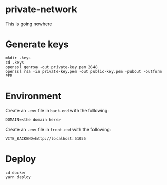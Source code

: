 # private-network

This is going nowhere

# Generate keys

```shell
mkdir .keys
cd .keys
openssl genrsa -out private-key.pem 2048
openssl rsa -in private-key.pem -out public-key.pem -pubout -outform PEM
```

# Environment

Create an `.env` file in `back-end` with the following:
```properties
DOMAIN=<the domain here>
```

Create an `.env` file in `front-end` with the following:
```properties
VITE_BACKEND=http://localhost:51055
```

# Deploy

```shell
cd docker
yarn deploy
```
